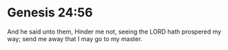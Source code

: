# Genesis 24:56

And he said unto them, Hinder me not, seeing the LORD hath prospered my way; send me away that I may go to my master.